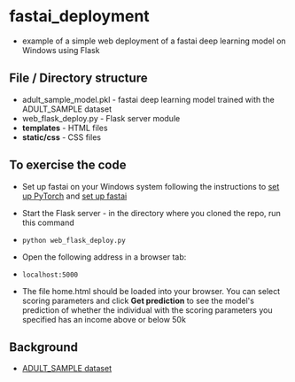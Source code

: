 # fastai_deployment
- example of a simple web deployment of a fastai deep learning model on Windows using Flask 

## File / Directory structure
- adult_sample_model.pkl - fastai deep learning model trained with the ADULT_SAMPLE dataset
- web_flask_deploy.py - Flask server module
- **templates** - HTML files
- **static/css** - CSS files


## To exercise the code

- Set up fastai on your Windows system following the instructions to [set up PyTorch](https://pytorch.org/get-started/locally/) and [set up fastai](https://docs.fast.ai/)

- Start the Flask server - in the directory where you cloned the repo, run this command

- ```
  python web_flask_deploy.py
  ```

- Open the following address in a browser tab:

- ```
  localhost:5000
  ```

- The file home.html should be loaded into your browser. You can select scoring parameters and click **Get prediction** to see the model's prediction of whether the individual with the scoring parameters you specified has an income above or below 50k


## Background

- [ADULT_SAMPLE dataset](http://robotics.stanford.edu/~ronnyk/nbtree.pdf)